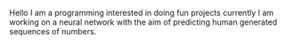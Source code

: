 Hello I am a programming interested in doing fun projects currently I am working on a neural network with the aim of predicting human generated sequences of numbers.
